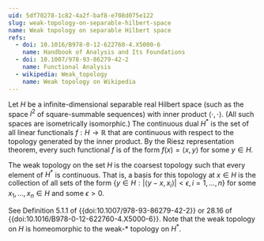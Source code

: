```yaml
---
uid: 5df70278-1c82-4a2f-baf8-e708d075e122
slug: weak-topology-on-separable-hilbert-space
name: Weak topology on separable Hilbert space
refs:
  - doi: 10.1016/B978-0-12-622760-4.X5000-6 
    name: Handbook of Analysis and Its Foundations
  - doi: 10.1007/978-93-86279-42-2
    name: Functional Analysis
  - wikipedia: Weak_topology
    name: Weak topology on Wikipedia
---
```

Let $H$ be a infinite-dimensional separable real Hilbert space (such
as the space $l^2$ of square-summable sequences) with inner product
$\langle \cdot, \cdot \rangle$.  (All such spaces are isometrically
isomorphic.)  The continuous dual $H^*$ is the set of all linear
functionals $f : H \to \mathbb{R}$ that are continuous with respect to
the topology generated by the inner product.  By the Riesz
representation theorem, every such functional $f$ is of the form $f(x)
= \langle x, y \rangle$ for some $y \in H$.

The weak topology on the set $H$ is the coarsest topology such that
every element of $H^*$ is continuous.  That is, a basis for this
topology at $x \in H$ is the collection of all sets of the form $\{ y
\in H : |\langle y -x , x_i\rangle| < \epsilon, i = 1, \dots, n \}$
for some $x_1, \dots, x_n \in H$ and some $\epsilon > 0$.

See Definition 5.1.1 of {{doi:10.1007/978-93-86279-42-2}} or 28.16 of
{{doi:10.1016/B978-0-12-622760-4.X5000-6}}.  Note that the weak
topology on $H$ is homeomorphic to the weak-* topology on $H^*$.
